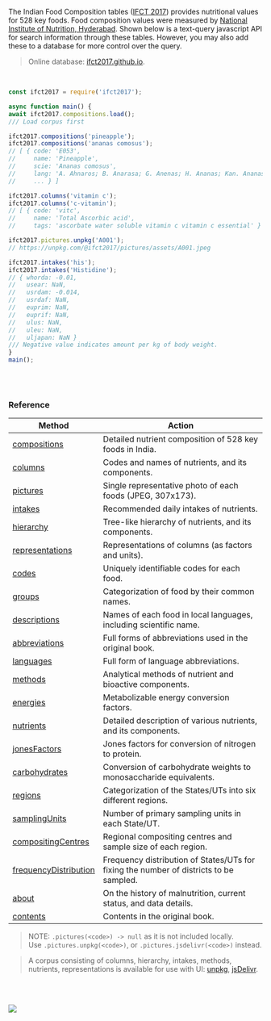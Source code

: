 The Indian Food Composition tables ([IFCT 2017]) provides nutritional values for 528 key foods.
Food composition values were measured by [National Institute of Nutrition, Hyderabad]. Shown
below is a text-query javascript API for search information through these tables. However,
you may also add these to a database for more control over the query.

> Online database: [ifct2017.github.io].

<br>

```javascript
const ifct2017 = require('ifct2017');

async function main() {
await ifct2017.compositions.load();
/// Load corpus first

ifct2017.compositions('pineapple');
ifct2017.compositions('ananas comosus');
// [ { code: 'E053',
//     name: 'Pineapple',
//     scie: 'Ananas comosus',
//     lang: 'A. Ahnaros; B. Anarasa; G. Anenas; H. Ananas; Kan. Ananas; Kash. Punchitipul; Kh. Soh trun; Kon. Anas; Mal. Kayirha chakka; M. Kihom Ananas; O. Sapuri; P. Ananas; Tam. Annasi pazham; Tel. Anasa pandu; U. Ananas.',
//     ... } ]

ifct2017.columns('vitamin c');
ifct2017.columns('c-vitamin');
// [ { code: 'vitc',
//     name: 'Total Ascorbic acid',
//     tags: 'ascorbate water soluble vitamin c vitamin c essential' } ]

ifct2017.pictures.unpkg('A001');
// https://unpkg.com/@ifct2017/pictures/assets/A001.jpeg

ifct2017.intakes('his');
ifct2017.intakes('Histidine');
// { whorda: -0.01,
//   usear: NaN,
//   usrdam: -0.014,
//   usrdaf: NaN,
//   euprim: NaN,
//   euprif: NaN,
//   ulus: NaN,
//   uleu: NaN,
//   uljapan: NaN }
/// Negative value indicates amount per kg of body weight.
}
main();
```

<br>
<br>


### Reference

| Method                  | Action
|-------------------------|-------
| [compositions]          | Detailed nutrient composition of 528 key foods in India.
| [columns]               | Codes and names of nutrients, and its components.
| [pictures]              | Single representative photo of each foods (JPEG, 307x173).
| [intakes]               | Recommended daily intakes of nutrients.
| [hierarchy]             | Tree-like hierarchy of nutrients, and its components.
| [representations]       | Representations of columns (as factors and units).
| [codes]                 | Uniquely identifiable codes for each food.
| [groups]                | Categorization of food by their common names.
| [descriptions]          | Names of each food in local languages, including scientific name.
| [abbreviations]         | Full forms of abbreviations used in the original book.
| [languages]             | Full form of language abbreviations.
| [methods]               | Analytical methods of nutrient and bioactive components.
| [energies]              | Metabolizable energy conversion factors.
| [nutrients]             | Detailed description of various nutrients, and its components.
| [jonesFactors]          | Jones factors for conversion of nitrogen to protein.
| [carbohydrates]         | Conversion of carbohydrate weights to monosaccharide equivalents.
| [regions]               | Categorization of the States/UTs into six different regions.
| [samplingUnits]         | Number of primary sampling units in each State/UT.
| [compositingCentres]    | Regional compositing centres and sample size of each region.
| [frequencyDistribution] | Frequency distribution of States/UTs for fixing the number of districts to be sampled.
| [about]                 | On the history of malnutrition, current status, and data details.
| [contents]              | Contents in the original book.

> NOTE: `.pictures(<code>) -> null` as it is not included locally.<br>
> Use `.pictures.unpkg(<code>)`, or `.pictures.jsdelivr(<code>)` instead.

> A corpus consisting of columns, hierarchy, intakes, methods, nutrients,
> representations is available for use with UI: [unpkg], [jsDelivr].

<br>
<br>

[![](https://i.imgur.com/D5UYmbD.jpg)](http://ifct2017.com/)

[abbreviations]: https://www.npmjs.com/package/@ifct2017/abbreviations
[about]: https://www.npmjs.com/package/@ifct2017/about
[carbohydrates]: https://www.npmjs.com/package/@ifct2017/carbohydrates
[codes]: https://www.npmjs.com/package/@ifct2017/codes
[columns]: https://www.npmjs.com/package/@ifct2017/columns
[compositingCentres]: https://www.npmjs.com/package/@ifct2017/compositingcentres
[compositions]: https://www.npmjs.com/package/@ifct2017/compositions
[contents]: https://www.npmjs.com/package/@ifct2017/contents
[descriptions]: https://www.npmjs.com/package/@ifct2017/descriptions
[energies]: https://www.npmjs.com/package/@ifct2017/energies
[frequencyDistribution]: https://www.npmjs.com/package/@ifct2017/frequencydistribution
[groups]: https://www.npmjs.com/package/@ifct2017/groups
[hierarchy]: https://www.npmjs.com/package/@ifct2017/hierarchy
[intakes]: https://www.npmjs.com/package/@ifct2017/intakes
[jonesFactors]: https://www.npmjs.com/package/@ifct2017/jonesfactors
[languages]: https://www.npmjs.com/package/@ifct2017/languages
[methods]: https://www.npmjs.com/package/@ifct2017/methods
[nutrients]: https://www.npmjs.com/package/@ifct2017/nutrients
[pictures]: https://www.npmjs.com/package/@ifct2017/pictures
[regions]: https://www.npmjs.com/package/@ifct2017/regions
[representations]: https://www.npmjs.com/package/@ifct2017/representations
[samplingUnits]: https://www.npmjs.com/package/@ifct2017/samplingunits
[IFCT 2017]: http://ifct2017.com/
[unpkg]: https://unpkg.com/ifct2017/corpus.min.js
[jsDelivr]: https://cdn.jsdelivr.net/npm/ifct2017/corpus.min.js
[ifct2017.github.io]: https://ifct2017.github.io
[National Institute of Nutrition, Hyderabad]: https://www.nin.res.in/
